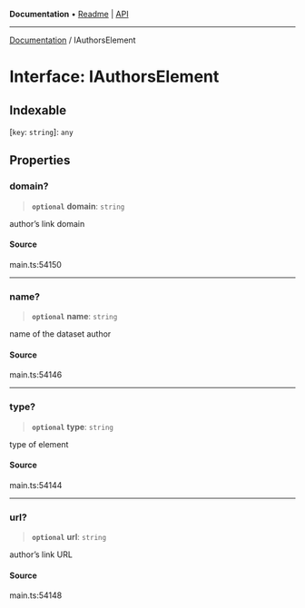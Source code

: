 **Documentation** • [Readme](../README.md) \| [API](../globals.md)

***

[Documentation](../README.md) / IAuthorsElement

# Interface: IAuthorsElement

## Indexable

 \[`key`: `string`\]: `any`

## Properties

### domain?

> **`optional`** **domain**: `string`

author’s link domain

#### Source

main.ts:54150

***

### name?

> **`optional`** **name**: `string`

name of the dataset author

#### Source

main.ts:54146

***

### type?

> **`optional`** **type**: `string`

type of element

#### Source

main.ts:54144

***

### url?

> **`optional`** **url**: `string`

author’s link URL

#### Source

main.ts:54148

